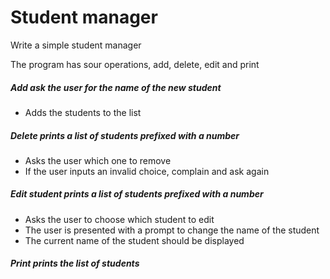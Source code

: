 # Student manager

<p>Write a simple student manager</p>

<p>The program has sour operations, add, delete, edit and print</p>

##### Add ask the user for the name of the new student

<ul>
<li>Adds the students to the list</li>
</ul>

##### Delete prints a list of students prefixed with a number

<ul>
<li>Asks the user which one to remove</li>
<li>If the user inputs an invalid choice, complain and ask again
</ul>

##### Edit student prints a list of students prefixed with a number

<ul>
<li>Asks the user to choose which student to edit</li>
<li>The user is presented with a prompt to change the name of the student</li>
<li>The current name of the student should be displayed</li>
</ul>

##### Print prints the list of students
